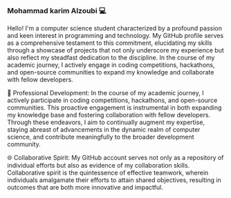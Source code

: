 ### Mohammad karim Alzoubi 💻

<!--
**karimAlzoubi/karimAlzoubi** is a ✨ _special_ ✨ repository because its `README.md` (this file) appears on your GitHub profile.

Here are some ideas to get you started:

- 🔭 I’m currently working on ...
- 🌱 I’m currently learning ...
- 👯 I’m looking to collaborate on ...
- 🤔 I’m looking for help with ...
- 💬 Ask me about ...
- 📫 How to reach me: ...
- 😄 Pronouns: ...
- ⚡ Fun fact: ...
-->

<p>Hello! I'm a computer science student characterized by a profound passion and keen interest in programming and technology. My GitHub profile serves as a comprehensive testament to this commitment, elucidating my skills through a showcase of projects that not only underscore my experience but also reflect my steadfast dedication to the discipline. In the course of my academic journey, I actively engage in coding competitions, hackathons, and open-source communities to expand my knowledge and collaborate with fellow&#160;developers.</p>

<p>💼 Professional Development: In the course of my academic journey, I actively participate in coding competitions, hackathons, and open-source communities. This proactive engagement is instrumental in both expanding my knowledge base and fostering collaboration with fellow developers. Through these endeavors, I aim to continually augment my expertise, staying abreast of advancements in the dynamic realm of computer science, and contribute meaningfully to the broader development community.</p>

<p>🌐 Collaborative Spirit: My GitHub account serves not only as a repository of individual efforts but also as evidence of my collaboration skills. Collaborative spirit is the quintessence of effective teamwork, wherein individuals amalgamate their efforts to attain shared objectives, resulting in outcomes that are both more innovative and impactful.</p>
